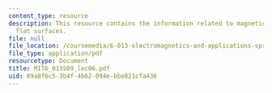 ```yaml
---
content_type: resource
description: This resource contains the information related to magnetic forces on
  flat surfaces.
file: null
file_location: /coursemedia/6-013-electromagnetics-and-applications-spring-2009/89a8f6c53b4f4b62094ebbe821cfa436_MIT6_013S09_lec06.pdf
file_type: application/pdf
resourcetype: Document
title: MIT6_013S09_lec06.pdf
uid: 89a8f6c5-3b4f-4b62-094e-bbe821cfa436
---
```

